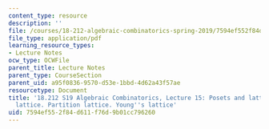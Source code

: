 ```yaml
---
content_type: resource
description: ''
file: /courses/18-212-algebraic-combinatorics-spring-2019/7594ef552f84d611f76d9b01cc796260_MIT18_212S19_lec15.pdf
file_type: application/pdf
learning_resource_types:
- Lecture Notes
ocw_type: OCWFile
parent_title: Lecture Notes
parent_type: CourseSection
parent_uid: a95f0836-9570-d53e-1bbd-4d62a43f57ae
resourcetype: Document
title: '18.212 S19 Algebraic Combinatorics, Lecture 15: Posets and lattices. Boolean
  lattice. Partition lattice. Young''s lattice'
uid: 7594ef55-2f84-d611-f76d-9b01cc796260
---
```

